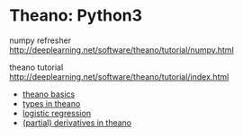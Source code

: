 # Theano: Python3

numpy refresher  
http://deeplearning.net/software/theano/tutorial/numpy.html  

theano tutorial  
http://deeplearning.net/software/theano/tutorial/index.html  

* [theano basics](theano_basics.py)  
* [types in theano](types.md)  
* [logistic regression](logistic.py)  
* [(partial) derivatives in theano](derive.py)  

